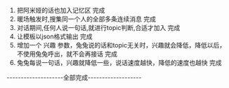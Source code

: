 1. 把阿米娅的话也加入记忆区 完成
2. 暖场触发时,搜集同一个人的全部多条连续消息 完成
3. 对话期间,任何人说一句话,就进行topic判断,合适才加入 完成
4. 让模板以json格式输出 完成
5. 增加一个 兴趣 参数，兔兔说的话和topic无关时，兴趣就会降低，降低以后，不使用兔兔呼出，就不会再接话 完成
6. 兔兔每说一句话，兴趣就降低一些，说话速度越快，降低的速度也越快 完成

--------------------全部完成-------------------
